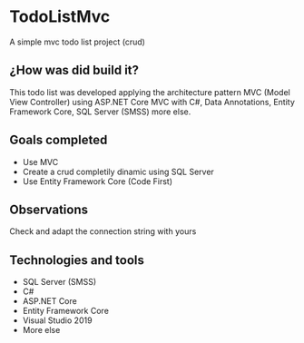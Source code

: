 # TodoListMvc
A simple mvc todo list project (crud)

## ¿How was did build it?
This todo list was developed applying the architecture pattern MVC (Model View Controller) using ASP.NET Core MVC with C#, Data Annotations, Entity Framework Core, SQL Server (SMSS) more else.

## Goals completed
* Use MVC
* Create a crud completily dinamic using SQL Server 
* Use Entity Framework Core (Code First)

## Observations
Check and adapt the connection string with yours

## Technologies and tools
* SQL Server (SMSS)
* C#
* ASP.NET Core
* Entity Framework Core
* Visual Studio 2019
* More else
